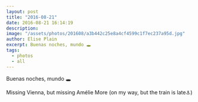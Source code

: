 ```yaml
---
layout: post
title: "2016-08-21"
date: 2016-08-21 16:14:19
description: 
image: "/assets/photos/201608/a3b442c25e8a4cf4599c1f7ec237a95d.jpg"
author: Elise Plain
excerpt: Buenas noches, mundo 🕳
tags: 
  - photos
  - all
---
```


Buenas noches, mundo 🕳
<p></p>
<p>Missing Vienna, but missing Amélie More (on my way, but the train is late⚓️)</p>